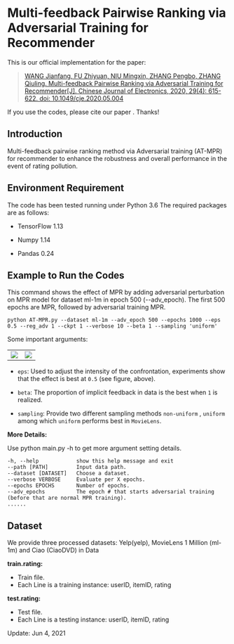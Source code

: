# Multi-feedback Pairwise Ranking via Adversarial Training for Recommender

This is our official implementation for the paper:

>[WANG Jianfang, FU Zhiyuan, NIU Mingxin, ZHANG Pengbo, ZHANG Qiuling. Multi-feedback Pairwise Ranking via Adversarial Training for Recommender[J]. Chinese Journal of Electronics, 2020, 29(4): 615-622. doi: 10.1049/cje.2020.05.004](http://cje.ejournal.org.cn/en/article/doi/10.1049/cje.2020.05.004)

If you use the codes, please cite our paper . Thanks!

## Introduction

Multi-feedback pairwise ranking method via Adversarial training (AT-MPR) for recommender to enhance the robustness and overall performance in the event of rating pollution.

## Environment Requirement

The code has been tested running under Python 3.6 The required packages are as follows:

- TensorFlow 1.13

- Numpy 1.14

- Pandas 0.24

## Example to Run the Codes

This command shows the effect of MPR by adding adversarial perturbation on MPR model for dataset ml-1m in epoch 500 (--adv_epoch). The first 500 epochs are MPR, followed by adversarial training MPR.

```shell
python AT-MPR.py --dataset ml-1m --adv_epoch 500 --epochs 1000 --eps 0.5 --reg_adv 1 --ckpt 1 --verbose 10 --beta 1 --sampling 'uniform' 
```

Some important arguments:

<table><tr>
<td><img src=https://laugh12321-1258080753.cos.ap-chengdu.myqcloud.com/AT-MPR/imgs/[eps]%20HR.png border=0></td>
<td><img src=https://laugh12321-1258080753.cos.ap-chengdu.myqcloud.com/AT-MPR/imgs/[eps]%20NDCG.png border=0></td>
</tr></table>


- `eps`: Used to adjust the intensity of the confrontation, experiments show that the effect is best at `0.5` (see figure, above).

- `beta`: The proportion of implicit feedback in data is the best when `1` is realized.

- `sampling`: Provide two different sampling methods `non-uniform` , `uniform` among which `uniform` performs best in `MovieLens`. 

<b>More Details:</b>

Use python main.py -h to get more argument setting details.

```
-h, --help            show this help message and exit
--path [PATH]         Input data path.
--dataset [DATASET]   Choose a dataset.
--verbose VERBOSE     Evaluate per X epochs.
--epochs EPOCHS       Number of epochs.
--adv_epochs          The epoch # that starts adversarial training (before that are normal MPR training). 
......
```

## Dataset

We provide three processed datasets: Yelp(yelp), MovieLens 1 Million (ml-1m) and Ciao (CiaoDVD) in Data

<b>train.rating:</b>

- Train file.
- Each Line is a training instance: userID,  itemID, rating

<b>test.rating:</b>

- Test file.
- Each Line is a testing instance: userID,  itemID, rating


Update: Jun 4, 2021
